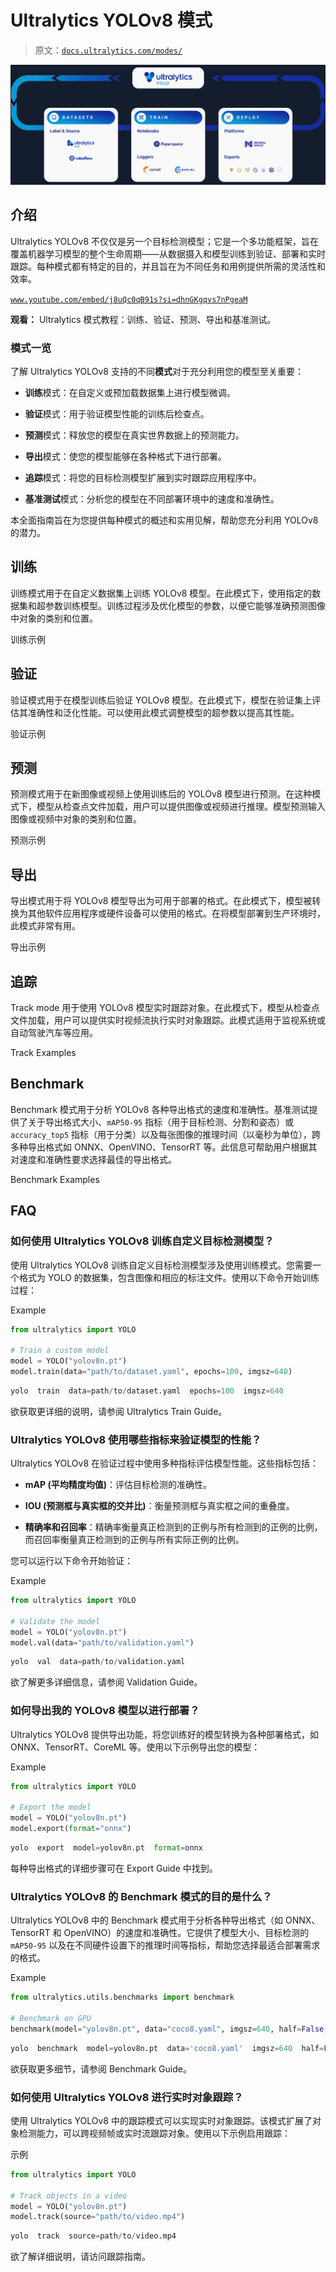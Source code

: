# Ultralytics YOLOv8 模式

> 原文：[`docs.ultralytics.com/modes/`](https://docs.ultralytics.com/modes/)

![Ultralytics YOLO 生态系统与集成](img/1933b0eeaf180eaa6d0c37f29931fb7d.png)

## 介绍

Ultralytics YOLOv8 不仅仅是另一个目标检测模型；它是一个多功能框架，旨在覆盖机器学习模型的整个生命周期——从数据摄入和模型训练到验证、部署和实时跟踪。每种模式都有特定的目的，并且旨在为不同任务和用例提供所需的灵活性和效率。

[`www.youtube.com/embed/j8uQc0qB91s?si=dhnGKgqvs7nPgeaM`](https://www.youtube.com/embed/j8uQc0qB91s?si=dhnGKgqvs7nPgeaM)

**观看：** Ultralytics 模式教程：训练、验证、预测、导出和基准测试。

### 模式一览

了解 Ultralytics YOLOv8 支持的不同**模式**对于充分利用您的模型至关重要：

+   **训练**模式：在自定义或预加载数据集上进行模型微调。

+   **验证**模式：用于验证模型性能的训练后检查点。

+   **预测**模式：释放您的模型在真实世界数据上的预测能力。

+   **导出**模式：使您的模型能够在各种格式下进行部署。

+   **追踪**模式：将您的目标检测模型扩展到实时跟踪应用程序中。

+   **基准测试**模式：分析您的模型在不同部署环境中的速度和准确性。

本全面指南旨在为您提供每种模式的概述和实用见解，帮助您充分利用 YOLOv8 的潜力。

## 训练

训练模式用于在自定义数据集上训练 YOLOv8 模型。在此模式下，使用指定的数据集和超参数训练模型。训练过程涉及优化模型的参数，以便它能够准确预测图像中对象的类别和位置。

训练示例

## 验证

验证模式用于在模型训练后验证 YOLOv8 模型。在此模式下，模型在验证集上评估其准确性和泛化性能。可以使用此模式调整模型的超参数以提高其性能。

验证示例

## 预测

预测模式用于在新图像或视频上使用训练后的 YOLOv8 模型进行预测。在这种模式下，模型从检查点文件加载，用户可以提供图像或视频进行推理。模型预测输入图像或视频中对象的类别和位置。

预测示例

## 导出

导出模式用于将 YOLOv8 模型导出为可用于部署的格式。在此模式下，模型被转换为其他软件应用程序或硬件设备可以使用的格式。在将模型部署到生产环境时，此模式非常有用。

导出示例

## 追踪

Track mode 用于使用 YOLOv8 模型实时跟踪对象。在此模式下，模型从检查点文件加载，用户可以提供实时视频流执行实时对象跟踪。此模式适用于监视系统或自动驾驶汽车等应用。

Track Examples

## Benchmark

Benchmark 模式用于分析 YOLOv8 各种导出格式的速度和准确性。基准测试提供了关于导出格式大小、`mAP50-95` 指标（用于目标检测、分割和姿态）或 `accuracy_top5` 指标（用于分类）以及每张图像的推理时间（以毫秒为单位），跨多种导出格式如 ONNX、OpenVINO、TensorRT 等。此信息可帮助用户根据其对速度和准确性要求选择最佳的导出格式。

Benchmark Examples

## FAQ

### 如何使用 Ultralytics YOLOv8 训练自定义目标检测模型？

使用 Ultralytics YOLOv8 训练自定义目标检测模型涉及使用训练模式。您需要一个格式为 YOLO 的数据集，包含图像和相应的标注文件。使用以下命令开始训练过程：

Example

```py
from ultralytics import YOLO

# Train a custom model
model = YOLO("yolov8n.pt")
model.train(data="path/to/dataset.yaml", epochs=100, imgsz=640) 
```

```py
yolo  train  data=path/to/dataset.yaml  epochs=100  imgsz=640 
```

欲获取更详细的说明，请参阅 Ultralytics Train Guide。

### Ultralytics YOLOv8 使用哪些指标来验证模型的性能？

Ultralytics YOLOv8 在验证过程中使用多种指标评估模型性能。这些指标包括：

+   **mAP (平均精度均值)**：评估目标检测的准确性。

+   **IOU (预测框与真实框的交并比)**：衡量预测框与真实框之间的重叠度。

+   **精确率和召回率**：精确率衡量真正检测到的正例与所有检测到的正例的比例，而召回率衡量真正检测到的正例与所有实际正例的比例。

您可以运行以下命令开始验证：

Example

```py
from ultralytics import YOLO

# Validate the model
model = YOLO("yolov8n.pt")
model.val(data="path/to/validation.yaml") 
```

```py
yolo  val  data=path/to/validation.yaml 
```

欲了解更多详细信息，请参阅 Validation Guide。

### 如何导出我的 YOLOv8 模型以进行部署？

Ultralytics YOLOv8 提供导出功能，将您训练好的模型转换为各种部署格式，如 ONNX、TensorRT、CoreML 等。使用以下示例导出您的模型：

Example

```py
from ultralytics import YOLO

# Export the model
model = YOLO("yolov8n.pt")
model.export(format="onnx") 
```

```py
yolo  export  model=yolov8n.pt  format=onnx 
```

每种导出格式的详细步骤可在 Export Guide 中找到。

### Ultralytics YOLOv8 的 Benchmark 模式的目的是什么？

Ultralytics YOLOv8 中的 Benchmark 模式用于分析各种导出格式（如 ONNX、TensorRT 和 OpenVINO）的速度和准确性。它提供了模型大小、目标检测的 `mAP50-95` 以及在不同硬件设置下的推理时间等指标，帮助您选择最适合部署需求的格式。

Example

```py
from ultralytics.utils.benchmarks import benchmark

# Benchmark on GPU
benchmark(model="yolov8n.pt", data="coco8.yaml", imgsz=640, half=False, device=0) 
```

```py
yolo  benchmark  model=yolov8n.pt  data='coco8.yaml'  imgsz=640  half=False  device=0 
```

欲获取更多细节，请参阅 Benchmark Guide。

### 如何使用 Ultralytics YOLOv8 进行实时对象跟踪？

使用 Ultralytics YOLOv8 中的跟踪模式可以实现实时对象跟踪。该模式扩展了对象检测能力，可以跨视频帧或实时流跟踪对象。使用以下示例启用跟踪：

示例

```py
from ultralytics import YOLO

# Track objects in a video
model = YOLO("yolov8n.pt")
model.track(source="path/to/video.mp4") 
```

```py
yolo  track  source=path/to/video.mp4 
```

欲了解详细说明，请访问跟踪指南。
